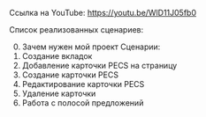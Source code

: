 Ссылка на YouTube: https://youtu.be/WlD11J05fb0

Список реализованных сценариев:

0. Зачем нужен мой проект
Сценарии: 
1. Создание вкладок
2. Добавление карточки PECS на страницу
3. Создание карточки PECS
4. Редактирование карточки PECS
5. Удаление карточки 
6. Работа с полосой предложений

